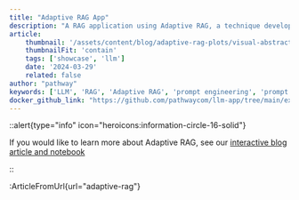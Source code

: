 ```yaml
---
title: "Adaptive RAG App"
description: "A RAG application using Adaptive RAG, a technique developed by Pathway to reduce token cost in RAG up to 4x while maintaining accuracy."
article:
    thumbnail: '/assets/content/blog/adaptive-rag-plots/visual-abstract.png'
    thumbnailFit: 'contain'
    tags: ['showcase', 'llm']
    date: '2024-03-29'
    related: false
author: "pathway"
keywords: ['LLM', 'RAG', 'Adaptive RAG', 'prompt engineering', 'prompt', 'explainability', 'docker']
docker_github_link: "https://github.com/pathwaycom/llm-app/tree/main/examples/pipelines/adaptive-rag"
---
```


::alert{type="info" icon="heroicons:information-circle-16-solid"}

If you would like to learn more about Adaptive RAG, see our [interactive blog article and notebook](/developers/templates/adaptive-rag)

::

:ArticleFromUrl{url="adaptive-rag"}
